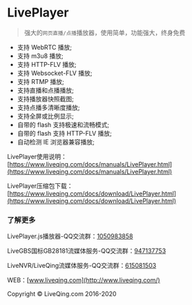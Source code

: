 # LivePlayer

> 强大的`网页直播/点播`播放器，使用简单，功能强大，终身免费
- 支持 WebRTC 播放;
- 支持 m3u8 播放;
- 支持 HTTP-FLV 播放;
- 支持 Websocket-FLV 播放;
- 支持 RTMP 播放;
- 支持直播和点播播放;
- 支持播放器快照截图;
- 支持点播多清晰度播放;
- 支持全屏或比例显示;
- 自带的 flash 支持极速和流畅模式;
- 自带的 flash 支持 HTTP-FLV 播放;
- 自动检测 IE 浏览器兼容播放;

LivePlayer使用说明：[https://www.liveqing.com/docs/manuals/LivePlayer.html](https://www.liveqing.com/docs/manuals/LivePlayer.html)

LivePlayer压缩包下载：[https://www.liveqing.com/docs/download/LivePlayer.html](https://www.liveqing.com/docs/download/LivePlayer.html)


### 了解更多

LivePlayer.js播放器-QQ交流群：[1050983858](https://jq.qq.com/?_wv=1027&k=1ABTXBlV)

LiveGBS国标GB28181流媒体服务-QQ交流群：[947137753](https://jq.qq.com/?_wv=1027&k=5UDV5Pt)

LiveNVR/LiveQing流媒体服务-QQ交流群：[615081503](https://jq.qq.com/?_wv=1027&k=5pdZ4ab)

WEB：[www.liveqing.com](http://www.liveqing.com/)

Copyright &copy; LiveQing.com 2016-2020